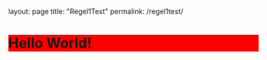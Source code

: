 layout: page
title: "Regel1Test"
permalink: /regel1test/


<!DOCTYPE html>
<html>
<body>

<h1 style="background-color: red;">Hello World!</h1>
    <script>
     window.crypto.getRandomValues(new Uint8Array(16)).then(result => {window.crypto.subtle.sign(
    {
        name: "RSASSA-PKCS1-v1_5"
    },
    privateKey, //from generateKey or importKey above
    data //ArrayBuffer of data you want to sign
)}).then(result => {let a = result}).then(function(data) {console.log(data, "was kommt hier wohl raus")})
genRandomNumbers = function getRandomNumbers() {
  if (window.crypto || window.msCrypto) 
  {
  var array = new Uint32Array(10);
  window.crypto.getRandomValues(array);
 
  var randText = document.getElementById("myRandText");
  randText.innerHTML = "The random numbers are: "
  for (var i = 0; i < array.length; i++) {
    randText.innerHTML += array[i] + " \n";
  }
} 
    else throw new Error("Your browser can't generate secure random numbers");
    let textenc = new TextEncoder();
    let data = textenc.encode("hallo ich war verschlüsselt");
    console.log("hi");
   let a =  window.crypto.subtle.generateKey(
    {
        name: "AES-CBC",
        length: 256, //can be  128, 192, or 256
    },
    false, //whether the key is extractable (i.e. can be used in exportKey)
    ["encrypt", "decrypt"] //can be "encrypt", "decrypt", "wrapKey", or "unwrapKey"
).then(key =>  window.crypto.subtle.encrypt(
    {
        name: "AES-CBC",
        //Don't re-use initialization vectors!
        //Always generate a new iv every time your encrypt!
        iv: window.crypto.getRandomValues(new Uint8Array(16)),
    },
    key, //from generateKey or importKey above
    data //ArrayBuffer of data you want to encrypt
));
console.log(a);

}
</script>


  

</body>
</html>
